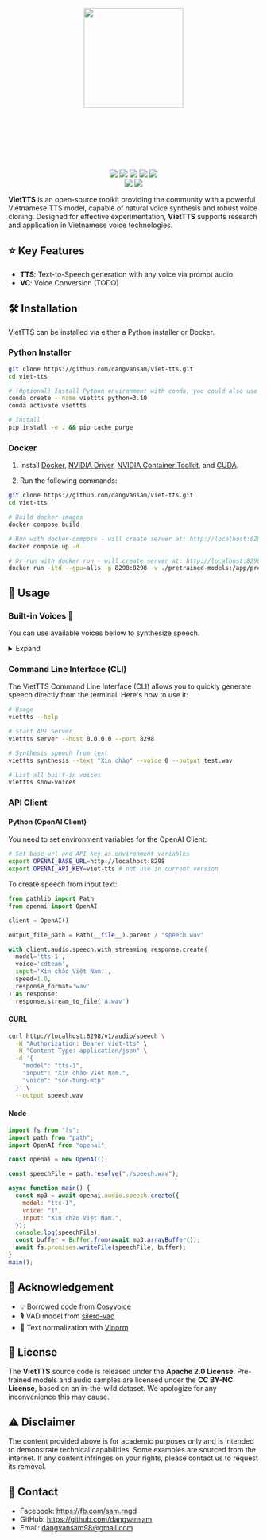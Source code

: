 <!-- # VietTTS: An Open-Source Vietnamese Text to Speech -->
<p align="center">
  <img src="assets/viet-tts-medium.png" style="width: 200px">
  <h1 align="center"style="color: white; font-weight: bold; font-family:roboto"><span style="color: white; font-weight: bold; font-family:roboto">VietTTS</span>: An Open-Source Vietnamese Text to Speech</h1>
</p>
<p align="center">
  <a href="https://github.com/dangvansam/viet-tts"><img src="https://img.shields.io/github/stars/dangvansam/viet-tts?style=social"></a>
  <a href="https://huggingface.co/dangvansam/viet-tts"><img src="https://img.shields.io/badge/%F0%9F%A4%97HuggingFace-Model-yellow"></a>
  <a href="https://huggingface.co/dangvansam/viet-tts"><img src="https://img.shields.io/badge/%F0%9F%A4%97HuggingFace-Demo-green"></a>
    <a href="https://github.com/dangvansam/viet-tts"><img src="https://img.shields.io/badge/Python-3.10-green"></a>
    <!-- <a href="https://pypi.org/project/viet-tts" target="_blank"><img src="https://img.shields.io/pypi/v/viet-tts.svg" alt="PyPI Version"> -->
    <a href="LICENSE"><img src="https://img.shields.io/github/license/dangvansam/viet-asr"></a>
    </a>
    <br>
    <a href="README.md"><img src="https://img.shields.io/badge/README-English-blue"></a>
    <a href="README_VN.md"><img src="https://img.shields.io/badge/README-Tiếng Việt-red"></a>
</p>

**VietTTS** is an open-source toolkit providing the community with a powerful Vietnamese TTS model, capable of natural voice synthesis and robust voice cloning. Designed for effective experimentation, **VietTTS** supports research and application in Vietnamese voice technologies.

## ⭐ Key Features
- **TTS**: Text-to-Speech generation with any voice via prompt audio
- **VC**: Voice Conversion (TODO)

## 🛠️ Installation

VietTTS can be installed via either a Python installer or Docker.

### Python Installer
```bash
git clone https://github.com/dangvansam/viet-tts.git
cd viet-tts

# (Optional) Install Python environment with conda, you could also use virtualenv 
conda create --name viettts python=3.10
conda activate viettts

# Install
pip install -e . && pip cache purge
```

### Docker

1. Install [Docker](https://docs.docker.com/get-docker/), [NVIDIA Driver](https://www.nvidia.com/download/index.aspx), [NVIDIA Container Toolkit](https://docs.nvidia.com/datacenter/cloud-native/container-toolkit/install-guide.html), and [CUDA](https://developer.nvidia.com/cuda-downloads).

2. Run the following commands:
```bash
git clone https://github.com/dangvansam/viet-tts.git
cd viet-tts

# Build docker images
docker compose build

# Run with docker-compose - will create server at: http://localhost:8298
docker compose up -d

# Or run with docker run - will create server at: http://localhost:8298
docker run -itd --gpu=alls -p 8298:8298 -v ./pretrained-models:/app/pretrained-models -n viet-tts-service viet-tts:latest viettts server --host 0.0.0.0 --port 8298
```

## 🚀 Usage

### Built-in Voices 🤠
You can use available voices bellow to synthesize speech.
<details>
  <summary>Expand</summary>

| ID  | Voice                  | Gender | Play Audio                                        |
|-----|-----------------------|--------|--------------------------------------------------|
| 1   | nsnd-le-chuc          | 👨     | <audio controls src="samples/nsnd-le-chuc.mp3"></audio>  |
| 2   | speechify_10          | 👩     | <audio controls src="samples/speechify_10.wav"></audio>  |
| 3   | atuan                 | 👨     | <audio controls src="samples/atuan.wav"></audio>         |
| 4   | speechify_11          | 👩     | <audio controls src="samples/speechify_11.wav"></audio>  |
| 5   | cdteam                | 👨     | <audio controls src="samples/cdteam.wav"></audio>       |
| 6   | speechify_12          | 👩     | <audio controls src="samples/speechify_12.wav"></audio>  |
| 7   | cross_lingual_prompt  | 👩     | <audio controls src="samples/cross_lingual_prompt.wav"></audio>  |
| 8   | speechify_2           | 👩     | <audio controls src="samples/speechify_2.wav"></audio>   |
| 9   | diep-chi              | 👨     | <audio controls src="samples/diep-chi.wav"></audio>      |
| 10  | speechify_3           | 👩     | <audio controls src="samples/speechify_3.wav"></audio>   |
| 11  | doremon               | 👨     | <audio controls src="samples/doremon.mp3"></audio>       |
| 12  | speechify_4           | 👩     | <audio controls src="samples/speechify_4.wav"></audio>   |
| 13  | jack-sparrow          | 👨     | <audio controls src="samples/jack-sparrow.mp3"></audio>  |
| 14  | speechify_5           | 👩     | <audio controls src="samples/speechify_5.wav"></audio>   |
| 15  | nguyen-ngoc-ngan      | 👩     | <audio controls src="samples/nguyen-ngoc-ngan.wav"></audio>  |
| 16  | speechify_6           | 👩     | <audio controls src="samples/speechify_6.wav"></audio>   |
| 17  | nu-nhe-nhang          | 👩     | <audio controls src="samples/nu-nhe-nhang.wav"></audio>  |
| 18  | speechify_7           | 👩     | <audio controls src="samples/speechify_7.wav"></audio>   |
| 19  | quynh                 | 👩     | <audio controls src="samples/quynh.wav"></audio>         |
| 20  | speechify_8           | 👩     | <audio controls src="samples/speechify_8.wav"></audio>   |
| 21  | speechify_9           | 👩     | <audio controls src="samples/speechify_9.wav"></audio>   |
| 22  | son-tung-mtp    | 👨     | <audio controls src="samples/son-tung-mtp.wav"></audio>  |
| 23  | zero_shot_prompt      | 👩     | <audio controls src="samples/zero_shot_prompt.wav"></audio>  |
| 24  | speechify_1           | 👩     | <audio controls src="samples/speechify_1.wav"></audio>   |

  <div>
  </div>
</details>

### Command Line Interface (CLI)
The VietTTS Command Line Interface (CLI) allows you to quickly generate speech directly from the terminal. Here's how to use it:
```bash
# Usage
viettts --help

# Start API Server
viettts server --host 0.0.0.0 --port 8298

# Synthesis speech from text
viettts synthesis --text "Xin chào" --voice 0 --output test.wav

# List all built-in voices
viettts show-voices
```

### API Client
#### Python (OpenAI Client)
You need to set environment variables for the OpenAI Client:
```bash
# Set base_url and API key as environment variables
export OPENAI_BASE_URL=http://localhost:8298
export OPENAI_API_KEY=viet-tts # not use in current version
```
To create speech from input text:
```python
from pathlib import Path
from openai import OpenAI

client = OpenAI()

output_file_path = Path(__file__).parent / "speech.wav"

with client.audio.speech.with_streaming_response.create(
  model='tts-1',
  voice='cdteam',
  input='Xin chào Việt Nam.',
  speed=1.0,
  response_format='wav'
) as response:
  response.stream_to_file('a.wav')
```

#### CURL
```bash
curl http://localhost:8298/v1/audio/speech \
  -H "Authorization: Bearer viet-tts" \
  -H "Content-Type: application/json" \
  -d '{
    "model": "tts-1",
    "input": "Xin chào Việt Nam.",
    "voice": "son-tung-mtp"
  }' \
  --output speech.wav
```

#### Node
```js
import fs from "fs";
import path from "path";
import OpenAI from "openai";

const openai = new OpenAI();

const speechFile = path.resolve("./speech.wav");

async function main() {
  const mp3 = await openai.audio.speech.create({
    model: "tts-1",
    voice: "1",
    input: "Xin chào Việt Nam.",
  });
  console.log(speechFile);
  const buffer = Buffer.from(await mp3.arrayBuffer());
  await fs.promises.writeFile(speechFile, buffer);
}
main();
```

## 🙏 Acknowledgement
- 💡 Borrowed code from [Cosyvoice](https://github.com/FunAudioLLM/CosyVoice)
- 🎙️ VAD model from [silero-vad](https://github.com/snakers4/silero-vad)
- 📝 Text normalization with [Vinorm](https://github.com/v-nhandt21/Vinorm)

## 📜 License
The **VietTTS** source code is released under the **Apache 2.0 License**. Pre-trained models and audio samples are licensed under the **CC BY-NC License**, based on an in-the-wild dataset. We apologize for any inconvenience this may cause.

## ⚠️ Disclaimer
The content provided above is for academic purposes only and is intended to demonstrate technical capabilities. Some examples are sourced from the internet. If any content infringes on your rights, please contact us to request its removal.

## 💬 Contact 
- Facebook: https://fb.com/sam.rngd
- GitHub: https://github.com/dangvansam
- Email: dangvansam98@gmail.com
